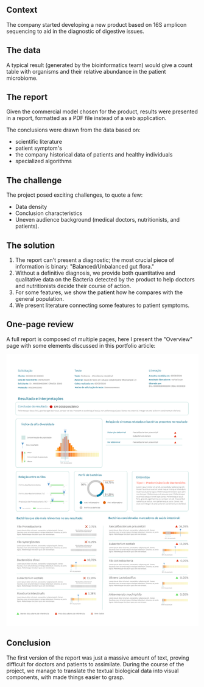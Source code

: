 ## Context 

The company started developing a new product based on 16S amplicon sequencing to aid in the diagnostic of digestive 
issues.

## The data

A typical result (generated by the bioinformatics team) would give a count table with organisms and their relative 
abundance in the patient microbiome.

## The report

Given the commercial model chosen for the product, results were presented in a report, formatted as a PDF file instead 
of a web application.

The conclusions were drawn from the data based on:

- scientific literature
- patient symptom's 
- the company historical data of patients and healthy individuals 
- specialized algorithms
 
## The challenge

The project posed exciting challenges, to quote a few: 

- Data density
- Conclusion characteristics
- Uneven audience background (medical doctors, nutritionists, and patients).

## The solution

 1. The report can't present a diagnostic; the most crucial piece of information is binary: "Balanced/Unbalanced 
    gut flora."
 2. Without a definitive diagnosis, we provide both quantitative and qualitative data on the Bacteria detected by 
    the product to help doctors and nutritionists decide their course of action.
 3. For some features, we show the patient how he compares with the general population.
 4. We present literature connecting some features to patient symptoms. 
 

## One-page review

A full report is composed of multiple pages, here I present the "Overview" page with some elements discussed
in this portfolio article:

![Gut microbiome report](https://github.com/RenataBeroli/RenataBeroli/blob/main/Images/relatorio_probiomeV2.png?raw=true)

## Conclusion

The first version of the report was just a massive amount of text, proving difficult for doctors and patients to 
assimilate. During the course of the project, we manage to translate the textual biological data into visual 
components, with made things easier to grasp.
